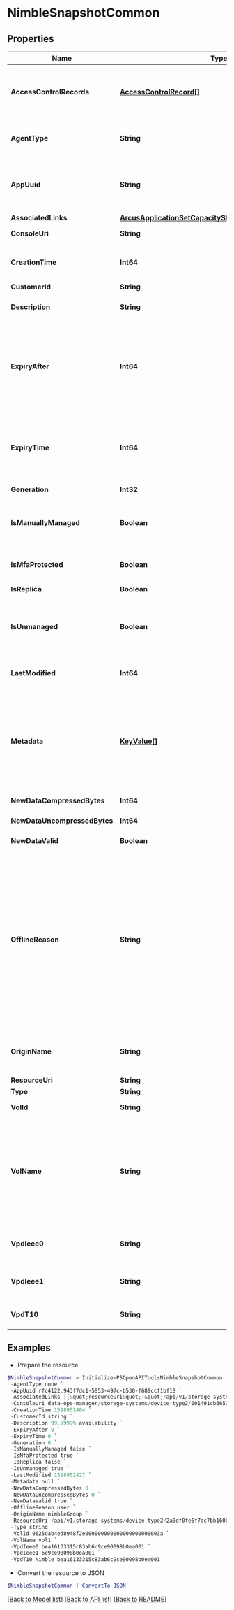 # NimbleSnapshotCommon
## Properties

Name | Type | Description | Notes
------------ | ------------- | ------------- | -------------
**AccessControlRecords** | [**AccessControlRecord[]**](AccessControlRecord.md) | List of access control records that apply to this snapshot. List of access control records associated with a volume or snapshot or protocol endpoint. | [optional] 
**AgentType** | **String** | External management agent type. Possible values: &#39;none&#39;, &#39;smis&#39;, &#39;vvol&#39;, &#39;openstack&#39;, &#39;openstackv2&#39;. | [optional] 
**AppUuid** | **String** | Application identifier of snapshots. String of up to 255 alphanumeric characters, hyphen, colon, dot and underscore are allowed. | [optional] 
**AssociatedLinks** | [**ArcusApplicationSetCapacityStatsAssociatedLinksInner[]**](ArcusApplicationSetCapacityStatsAssociatedLinksInner.md) | Associated Links Details | [optional] 
**ConsoleUri** | **String** | consoleUri for detailed storage object | [optional] 
**CreationTime** | **Int64** | Time when this snapshot was created. Seconds since last epoch i.e. 00:00 January 1, 1970. | [optional] 
**CustomerId** | **String** | customerId | [optional] 
**Description** | **String** | Text description of snapshot. String of up to 255 printable ASCII characters. | [optional] 
**ExpiryAfter** | **Int64** | Number of seconds after which this snapshot is considered expired by snapshot TTL. A value of 0 indicates that snapshot never expires, 1 indicates that snapshot uses group-level configured TTL value and any other value indicates number of seconds. | [optional] 
**ExpiryTime** | **Int64** | Unix timestamp indicating that the snapshot is considered expired by Snapshot Time-to-live(TTL). A value of 0 indicates that snapshot never expires. Seconds since last epoch i.e. 00:00 January 1, 1970. | [optional] 
**Generation** | **Int32** | generation | [optional] 
**IsManuallyManaged** | **Boolean** | Is snapshot manually managed, i.e., snapshot is manually or third party created or created by system at the time of volume restore or resize. | [optional] 
**IsMfaProtected** | **Boolean** | Protected by multi-factor authentication. Possible values: &#39;true&#39;, &#39;false&#39;. | [optional] 
**IsReplica** | **Boolean** | Snapshot is a replica from upstream replication partner. | [optional] 
**IsUnmanaged** | **Boolean** | Indicates whether the snapshot is unmanaged. The snapshot will not be deleted automatically unless the unmanaged cleanup feature is enabled. | [optional] 
**LastModified** | **Int64** | Time when this snapshot was last modified. Seconds since last epoch i.e. 00:00 January 1, 1970. | [optional] 
**Metadata** | [**KeyValue[]**](KeyValue.md) | Key-value pairs that augment a snapshot&#39;s attributes. List of key-value pairs. Keys must be unique and non-empty. When creating an object, values must be non-empty. When updating an object, an empty value causes the corresponding key to be removed. | [optional] 
**NewDataCompressedBytes** | **Int64** | The bytes of compressed new data. | [optional] 
**NewDataUncompressedBytes** | **Int64** | The bytes of uncompressed new data. | [optional] 
**NewDataValid** | **Boolean** | Indicate the usage information is valid. | [optional] 
**OfflineReason** | **String** | Snapshot offline reason - possible entries: one of &#39;user&#39;, &#39;recovery&#39;, &#39;replica&#39;, &#39;over_volume_limit&#39;, &#39;over_snapshot_limit&#39;, &#39;over_volume_reserve&#39;, &#39;nvram_loss_recovery&#39;, &#39;pool_free_space_exhausted&#39; . Possible values: &#39;user&#39;, &#39;recovery&#39;, &#39;replica&#39;, &#39;nvram_loss_recovery&#39;, &#39;serial_number_collision&#39;, &#39;encryption_inactive&#39;, &#39;encryption_key_deleted&#39;, &#39;vvol_unbind&#39;, &#39;cache_unpin_in_progress&#39;, &#39;over_folder_overdraft_limit&#39;, &#39;over_volume_usage_limit&#39;, &#39;pool_free_space_exhausted&#39;, &#39;srep_unconfigured&#39;. | [optional] 
**OriginName** | **String** | Origination group name. String of up to 64 alphanumeric characters, - and . and : are allowed after first character. | [optional] 
**ResourceUri** | **String** | Link to the object URI | [optional] 
**Type** | **String** | type | [optional] 
**VolId** | **String** | Parent volume ID. A 42 digit hexadecimal number. | [optional] 
**VolName** | **String** | Name of the parent volume in which the snapshot belongs to. String of up to 215 alphanumeric, hyphenated, colon, or period-separated characters; but cannot begin with hyphen, colon or period. This type is used for object sets containing volumes, snapshots, snapshot collections and protocol endpoints. | [optional] 
**VpdIeee0** | **String** | The first 64 bits of the snapshot&#39;s EUI-64 identifier, encoded as a hexadecimal string. Plain string. | [optional] 
**VpdIeee1** | **String** | The last 64 bits of the snapshot&#39;s EUI-64 identifier, encoded as a hexadecimal string. Plain string. | [optional] 
**VpdT10** | **String** | The snapshot&#39;s T10 Vendor ID-based identifier. Plain string. | [optional] 

## Examples

- Prepare the resource
```powershell
$NimbleSnapshotCommon = Initialize-PSOpenAPIToolsNimbleSnapshotCommon  -AccessControlRecords null `
 -AgentType none `
 -AppUuid rfc4122.943f7dc1-5853-497c-b530-f689ccf1bf18 `
 -AssociatedLinks [{&quot;resourceUri&quot;:&quot;/api/v1/storage-systems/device-type2/2a0df0fe6f7dc7bb16000000000000000000004817&quot;,&quot;type&quot;:&quot;storage-systems&quot;}] `
 -ConsoleUri data-ops-manager/storage-systems/device-type2/001491cb6652a03a6b000000000000000000000001/storage-pools/071491cb6652a03a6b000000000000000000000006 `
 -CreationTime 1598951404 `
 -CustomerId string `
 -Description 99.9999% availability `
 -ExpiryAfter 0 `
 -ExpiryTime 0 `
 -Generation 0 `
 -IsManuallyManaged false `
 -IsMfaProtected true `
 -IsReplica false `
 -IsUnmanaged true `
 -LastModified 1598952427 `
 -Metadata null `
 -NewDataCompressedBytes 0 `
 -NewDataUncompressedBytes 0 `
 -NewDataValid true `
 -OfflineReason user `
 -OriginName nimbleGroup `
 -ResourceUri /api/v1/storage-systems/device-type2/2a0df0fe6f7dc7bb16000000000000000000004817 `
 -Type string `
 -VolId 0625dab4ed8948f2e000000000000000000000003a `
 -VolName vol1 `
 -VpdIeee0 bea16133315c83ab6c9ce90098b0ea001 `
 -VpdIeee1 6c9ce90098b0ea001 `
 -VpdT10 Nimble bea16133315c83ab6c9ce90098b0ea001
```

- Convert the resource to JSON
```powershell
$NimbleSnapshotCommon | ConvertTo-JSON
```

[[Back to Model list]](../README.md#documentation-for-models) [[Back to API list]](../README.md#documentation-for-api-endpoints) [[Back to README]](../README.md)

